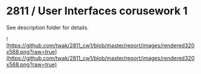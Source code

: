 # 2811 / User Interfaces corusework 1

See description folder for details.

![https://github.com/twak/2811_cw1/blob/master/report/images/rendered320x568.png?raw=true](https://github.com/twak/2811_cw1/blob/master/report/images/rendered320x568.png?raw=true)
